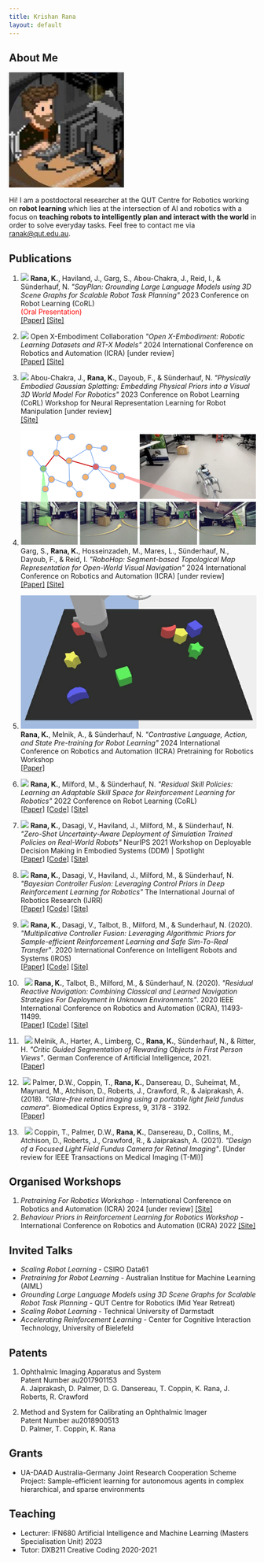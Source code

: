 ```yaml
---
title: Krishan Rana
layout: default
---
```


## About Me

<img class="profile-picture" src="profile.jpg">

Hi! I am a postdoctoral researcher at the QUT Centre for Robotics working on **robot learning** which lies at the intersection of AI and robotics with a focus on **teaching robots to intelligently plan and interact with the world** in order to solve everyday tasks. Feel free to contact me via <ranak@qut.edu.au>.


## Publications

1. <img class="project-picture" src="images/search.gif"> <b>Rana, K.</b>, Haviland, J., Garg, S., Abou-Chakra, J., Reid, I., & Sünderhauf, N. <em>"SayPlan: Grounding Large Language Models using 3D Scene Graphs for Scalable Robot Task Planning"</em> 2023 Conference on Robot Learning (CoRL)<br/> <span style="color:red">(Oral Presentation)</span> <br />
[[Paper]](https://openreview.net/pdf?id=wMpOMO0Ss7a) [[Site]](https://sayplan.github.io/)

2. <img class="project-picture" src="images/openx.gif"> Open X-Embodiment Collaboration <em>"Open X-Embodiment: Robotic Learning Datasets and RT-X Models"</em> 2024 International Conference on Robotics and Automation (ICRA) [under review] <br />
[[Paper]](https://robotics-transformer-x.github.io/paper.pdf) [[Site]](https://robotics-transformer-x.github.io/)

3. <img class="project-picture" src="images/robot_nerf.gif"> Abou-Chakra, J., <b>Rana, K.</b>, Dayoub, F., & Sünderhauf, N. <em>"Physically Embodied Gaussian Splatting: Embedding Physical Priors into a Visual 3D World Model For Robotics"</em> 2023 Conference on Robot Learning (CoRL) Workshop for Neural Representation Learning for Robot Manipulation [under review] <br />
[[Site]](https://embodied-gaussians.github.io/)

4. <img class="project-picture" src="images/robohop.png"> Garg, S., <b>Rana, K.</b>, Hosseinzadeh, M., Mares, L., Sünderhauf, N., Dayoub, F., & Reid, I. <em>"RoboHop: Segment-based Topological Map Representation for
Open-World Visual Navigation"</em> 2024 International Conference on Robotics and Automation (ICRA) [under review] <br />
[[Paper]](#) [[Site]](https://oravus.github.io/RoboHop/)

5. <img class="project-picture" src="images/behaviour.gif"> <b>Rana, K.</b>, Melnik, A., & Sünderhauf, N. <em>"Contrastive Language, Action, and State
Pre-training for Robot Learning"</em> 2024 International Conference on Robotics and Automation (ICRA) Pretraining for Robotics Workshop <br />
[[Paper]](https://openreview.net/pdf?id=sxKR6zhBDH)

6. <img class="project-picture" src="images/rsp.png"> <b>Rana, K.</b>, Milford, M., & Sünderhauf, N. <em>"Residual Skill Policies: Learning an Adaptable Skill Space for Reinforcement Learning for Robotics"</em> 2022 Conference on Robot Learning (CoRL)<br />
[[Paper]](https://arxiv.org/abs/2211.02231) [[Code]](https://github.com/krishanrana/reskill) [[Site]](https://krishanrana.github.io/reskill)

7. <img class="project-picture" src="images/sim_real.png"> <b>Rana, K.</b>, Dasagi, V., Haviland, J., Milford, M., & Sünderhauf, N. <em>"Zero-Shot Uncertainty-Aware Deployment of Simulation Trained Policies on Real-World Robots"</em> NeurIPS 2021 Workshop on Deployable Decision Making in Embodied Systems (DDM) | Spotlight <br />
[[Paper]](https://arxiv.org/abs/2112.05299) [[Code]](https://github.com/krishanrana/bcf) [[Site]](https://krishanrana.github.io/bcf)

8. <img class="project-picture" src="images/bcf.png"> <b>Rana, K.</b>, Dasagi, V., Haviland, J., Milford, M., & Sünderhauf, N. <em>"Bayesian Controller Fusion: Leveraging Control Priors in Deep Reinforcement Learning for Robotics"</em> The International Journal of Robotics Research (IJRR) <br />
[[Paper]](https://journals.sagepub.com/doi/full/10.1177/02783649231167210) [[Code]](https://github.com/krishanrana/bcf) [[Site]](https://krishanrana.github.io/bcf)

9. <img class="project-picture" src="images/mcf.png"> <b>Rana, K.</b>, Dasagi, V., Talbot, B., Milford, M., & Sunderhauf, N. (2020). <em>"Multiplicative Controller Fusion: Leveraging Algorithmic Priors for Sample-efficient Reinforcement Learning and Safe Sim-To-Real Transfer"</em>. 2020 International Conference on Intelligent Robots and Systems (IROS) <br />
[[Paper]](https://arxiv.org/abs/2003.05117) [[Code]](https://github.com/krishanrana/multiplicative_controller_fusion) [[Site]](https://sites.google.com/view/mcf-nav/home)

10. &nbsp; <img class="project-picture" src="images/rrn.png"> <b>Rana, K.</b>, Talbot, B., Milford, M., & Sünderhauf, N. (2020). <em>"Residual Reactive Navigation: Combining Classical and Learned Navigation Strategies For Deployment in Unknown Environments"</em>. 2020 IEEE International Conference on Robotics and Automation (ICRA), 11493-11499. <br />
[[Paper]](https://arxiv.org/pdf/1909.10972.pdf) [[Code]](https://github.com/krishanrana/2D_SRRN) [[Site]](https://sites.google.com/view/srrn/home)

11. &nbsp; <img class="project-picture" src="images/seg.png"> Melnik, A., Harter, A., Limberg, C., <b>Rana, K.</b>, Sünderhauf, N., & Ritter, H. <em>"Critic Guided Segmentation of Rewarding Objects in First Person Views"</em>. German Conference of Artificial Intelligence, 2021. <br/>
[[Paper]](https://arxiv.org/abs/2107.09540)

12. &nbsp;<img class="project-picture" src="images/plen.png"> Palmer, D.W., Coppin, T., <b>Rana, K.</b>, Dansereau, D., Suheimat, M., Maynard, M., Atchison, D., Roberts, J., Crawford, R., & Jaiprakash, A. (2018). <em>"Glare-free retinal imaging using a portable light field fundus camera"</em>. Biomedical Optics Express, 9, 3178 - 3192. <br />
[[Paper]](https://www.osapublishing.org/viewmedia.cfm?seq=0&uri=boe-9-7-3178)

13. &nbsp; <img class="project-picture" src="images/plen2.png"> Coppin, T., Palmer, D.W.,  <b>Rana, K.</b>, Dansereau, D., Collins, M., Atchison, D., Roberts, J., Crawford, R., & Jaiprakash, A. (2021). <em>"Design of a Focused Light Field Fundus Camera for Retinal Imaging"</em>. [Under review for IEEE Transactions on Medical Imaging (T-MI)] <br />


## Organised Workshops

1. _Pretraining For Robotics Workshop_ - International Conference on Robotics and Automation (ICRA) 2024 [under review] [[Site]](https://pretraining4robotics.github.io/) <br />
2. _Behaviour Priors in Reinforcement Learning for Robotics Workshop_ - International Conference on Robotics and Automation (ICRA) 2022 [[Site]](https://sites.google.com/view/rlbp-icra2022/home) <br />


## Invited Talks

- _Scaling Robot Learning_ - CSIRO Data61 <br />
- _Pretraining for Robot Learning_ - Australian Institue for Machine Learning (AIML)<br />
- _Grounding Large Language Models using 3D Scene Graphs for Scalable Robot Task Planning_ - QUT Centre for Robotics (Mid Year Retreat)<br />
- _Scaling Robot Learning_ - Technical University of Darmstadt <br />
- _Accelerating Reinforcement Learning_ - Center for Cognitive Interaction Technology, University of Bielefeld

## Patents

1. Ophthalmic Imaging Apparatus and System <br />
   Patent Number au2017901153 <br />
   A. Jaiprakash, D. Palmer, D. G. Dansereau, T. Coppin, K. Rana, J. Roberts, R. Crawford  
   
2. Method and System for Calibrating an Ophthalmic Imager <br /> 
   Patent Number au2018900513  <br />
   D. Palmer, T. Coppin, K. Rana
   
## Grants

- UA-DAAD Australia-Germany Joint Research Cooperation Scheme
Project: Sample-efficient learning for autonomous agents in complex hierarchical, and sparse environments

## Teaching

- Lecturer: IFN680 Artificial Intelligence and Machine Learning (Masters Specialisation Unit) 2023
- Tutor: DXB211 Creative Coding 2020-2021











